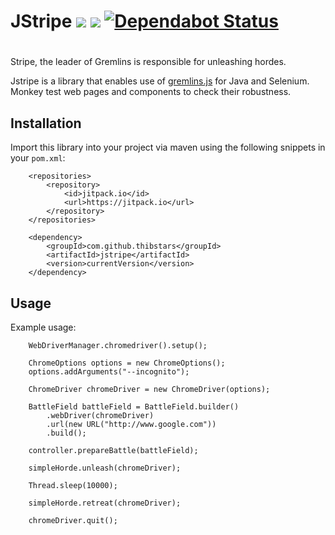 # JStripe [![](https://jitpack.io/v/Thibstars/JStripe.svg)](https://jitpack.io/#Thibstars/JStripe) [![](https://jitci.com/gh/Thibstars/jstripe/svg)](https://jitci.com/gh/Thibstars/jstripe) [![Dependabot Status](https://api.dependabot.com/badges/status?host=github&repo=Thibstars/jstripe)](https://dependabot.com)
#

Stripe, the leader of Gremlins is responsible for unleashing hordes.

Jstripe is a library that enables use of [gremlins.js](https://github.com/marmelab/gremlins.js) for Java and Selenium.
Monkey test web pages and components to check their robustness.

## Installation
Import this library into your project via maven using the following snippets in your `pom.xml`:

````
	<repositories>
		<repository>
		    <id>jitpack.io</id>
		    <url>https://jitpack.io</url>
		</repository>
	</repositories>
````

````
	<dependency>
	    <groupId>com.github.thibstars</groupId>
	    <artifactId>jstripe</artifactId>
	    <version>currentVersion</version>
	</dependency>
````

## Usage ##

Example usage:

        WebDriverManager.chromedriver().setup();

        ChromeOptions options = new ChromeOptions();
        options.addArguments("--incognito");

        ChromeDriver chromeDriver = new ChromeDriver(options);

        BattleField battleField = BattleField.builder()
            .webDriver(chromeDriver)
            .url(new URL("http://www.google.com"))
            .build();

        controller.prepareBattle(battleField);

        simpleHorde.unleash(chromeDriver);

        Thread.sleep(10000);

        simpleHorde.retreat(chromeDriver);

        chromeDriver.quit();